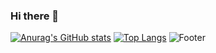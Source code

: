 ### Hi there 👋

<!--
**kihyeoon/kihyeoon** is a ✨ _special_ ✨ repository because its `README.md` (this file) appears on your GitHub profile.

Here are some ideas to get you started:

- 🔭 I’m currently working on ...
- 🌱 I’m currently learning ...
- 👯 I’m looking to collaborate on ...
- 🤔 I’m looking for help with ...
- 💬 Ask me about ...
- 📫 How to reach me: ...
- 😄 Pronouns: ...
- ⚡ Fun fact: ...
-->
[![Anurag's GitHub stats](https://github-readme-stats.vercel.app/api?username=kihyeoon)](https://github.com/kihyeoon/github-readme-stats)
[![Top Langs](https://github-readme-stats.vercel.app/api/top-langs/?username=kihyeoon)](https://github.com/kihyeoon/github-readme-stats)
![Footer](https://capsule-render.vercel.app/api?type=waving&color=auto&height=200&section=footer)
